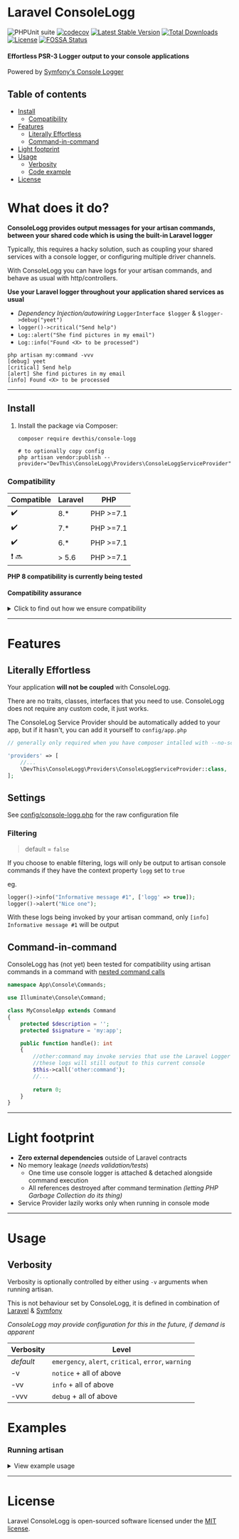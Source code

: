 # Laravel ConsoleLogg

![PHPUnit suite](https://github.com/dev-this/laravel-console-logg/workflows/PHPUnit%20suite/badge.svg)
[![codecov](https://codecov.io/gh/dev-this/laravel-console-logg/branch/master/graph/badge.svg)](https://codecov.io/gh/dev-this/laravel-console-logg)
[![Latest Stable Version](https://poser.pugx.org/devthis/console-logg/v)](https://packagist.org/packages/devthis/console-logg)
[![Total Downloads](https://poser.pugx.org/devthis/console-logg/downloads)](https://packagist.org/packages/devthis/console-logg)
[![License](https://poser.pugx.org/devthis/console-logg/license)](https://packagist.org/packages/devthis/console-logg)
[![FOSSA Status](https://app.fossa.com/api/projects/custom%2B21424%2Fgit%40github.com%3Adev-this%2Flaravel-console-logg.git.svg?type=shield)](https://app.fossa.com/projects/custom%2B21424%2Fgit%40github.com%3Adev-this%2Flaravel-console-logg.git?ref=badge_shield)

#### Effortless PSR-3 Logger output to your console applications

Powered by [Symfony's Console Logger](https://symfony.com/doc/current/components/console/logger.html)

## Table of contents

- [Install](#Install)
    - [Compatibility](#compatibility)
- [Features](#features)
    - [Literally Effortless](#literally-effortless)
    - [Command-in-command](#command-in-command)
- [Light footprint](#light-footprint)
- [Usage](#usage)
    - [Verbosity](#verbosity)
    - [Code example](#code-example)
- [License](#license)

# What does it do?

**ConsoleLogg provides output messages for your artisan commands, between your shared code which is using the built-in
Laravel logger**

Typically, this requires a hacky solution, such as coupling your shared services with a console logger, or configuring
multiple driver channels.

With ConsoleLogg you can have logs for your artisan commands, and behave as usual with http/controllers.

**Use your Laravel logger throughout your application shared services as usual**

- _Dependency Injection/autowiring_ `LoggerInterface $logger` & `$logger->debug("yeet")`
- `logger()->critical("Send help")`
- `Log::alert("She find pictures in my email")`
- `Log::info("Found <X> to be processed")`

```
php artisan my:command -vvv
[debug] yeet
[critical] Send help
[alert] She find pictures in my email
[info] Found <X> to be processed
```

---
## Install

1. Install the package via Composer:

    ```shell script
   composer require devthis/console-logg
   
   # to optionally copy config
   php artisan vendor:publish --provider="DevThis\ConsoleLogg\Providers\ConsoleLoggServiceProvider"
    ```

### Compatibility

| Compatible         | Laravel   | PHP       |
|--------------------|-----------|-----------|
| :heavy_check_mark: | 8.*       | PHP >=7.1 |
| :heavy_check_mark: | 7.*       | PHP >=7.1 |
| :heavy_check_mark: | 6.*       | PHP >=7.1 |
| :heavy_exclamation_mark: :soon: | > 5.6     | PHP >=7.1 |

**PHP 8 compatibility is currently being tested**

#### Compatibility assurance

<details>
  <summary>Click to find out how we ensure compatibility</summary>

Compatibility is thoroughly tested using a combination of real world tests (functional), and unit tests

[ConsoleLogg test suite](/test) is run in isolation

- Using PHP 7.1, 7.2, 7.3,
  7.4, [each major version of Laravel is independently tested against](actions?query=workflow%3A"PHPUnit+suite")
- _Laravel 5.6, 5.7 & 5.8 are tested individually on top of this_

Unit tests ensure type-compatibility, expected behaviour is met & compatibility with each version of Laravel contracts

[TODO] Functional tests ensure real world expectations are through a real Laravel application

</details>

---
# Features

## Literally Effortless

Your application **will not be coupled** with ConsoleLogg.

There are no traits, classes, interfaces that you need to use. ConsoleLogg does not require any custom code, it just works.

The ConsoleLog Service Provider should be automatically added to your app, but if it hasn't, you can add it yourself to `config/app.php`
```php
// generally only required when you have composer intalled with --no-scripts

'providers' => [
    //...
    \DevThis\ConsoleLogg\Providers\ConsoleLoggServiceProvider::class,
];
```

## Settings

See [config/console-logg.php](config/console-logg.php) for the raw configuration file

### Filtering

> default = `false`

If you choose to enable filtering, logs will only be output to artisan console commands if they have the context property `logg` set to `true`

eg.

```php
logger()->info("Informative message #1", ['logg' => true]);
logger()->alert("Nice one");
```

With these logs being invoked by your artisan command, only `[info] Informative message #1` will be output

## Command-in-command

ConsoleLogg has (not yet) been tested for compatibility using artisan commands in a command
with [nested command calls](https://laravel.com/docs/8.x/artisan#calling-commands-from-other-commands)

```php
namespace App\Console\Commands;

use Illuminate\Console\Command;

class MyConsoleApp extends Command
{
    protected $description = '';
    protected $signature = 'my:app';

    public function handle(): int
    {
        //other:command may invoke servies that use the Laravel Logger
        //these logs will still output to this current console
        $this->call('other:command');
        //...
        
        return 0;
    }
}
```

---
# Light footprint

- **Zero external dependencies** outside of Laravel contracts
- No memory leakage (_needs validation/tests_)
    - One time use console logger is attached & detached alongside command execution
    - All references destroyed after command termination _(letting PHP Garbage Collection do its thing)_
- Service Provider lazily works only when running in console mode

---
# Usage

## Verbosity

Verbosity is optionally controlled by either using `-v` arguments when running artisan.

This is not behaviour set by ConsoleLogg, it is defined in combination of [Laravel](https://github.com/laravel/framework/blob/8.x/src/Illuminate/Console/Concerns/InteractsWithIO.php#L43) & [Symfony](https://github.com/symfony/console/blob/5.x/Logger/ConsoleLogger.php#L33)

_ConsoleLogg may provide configuration  for this in the future, if demand is apparent_

| Verbosity | Level |
| ---------------|----------------|
| _default_ | `emergency`, `alert`, `critical`, `error`, `warning`|
| -v | `notice` + all of above |
| -vv |`info` + all of above |
| -vvv | `debug` + all of above |

# Examples

### Running artisan
<details>
  <summary>View example usage</summary>

## Example #1 - SQL query logging

There are several guides/answers on the internet that enable you to send all SQL queries to your configured Logger.

With ConsoleLogg installed this means 

Links (in no order):
- [Code Briefly - Seeing all SQL queries executed with your artisan command](https://codebriefly.com/how-to-log-all-sql-queries-in-laravel/)
- [StackOverflow - Laravel 5.3 - How to log all queries on a page?](https://stackoverflow.com/a/43137632)
- [Larvel Tricks - Real-time log of Eloquent SQL queries](https://laravel-tricks.com/tricks/real-time-log-of-eloquent-sql-queries)

## Example #2 - Raw code

> :warning: **REMINDER:** n-o-t-h-i-n-g is special about this following code example
>
> There are no traits, interfaces, or classes/dependencies that are involved to use ConsoleLogg once it's installed.

### Souce code for example service
<details>
  <summary>Source of App\Service\MyExampleService</summary>

```php
namespace App\Service;

use Illuminate\Support\Facades\Log;
use Psr\Log\LoggerInterface;

class MyExampleService {
    private $logger;
    public function __construct(LoggerInterface $logger)
    {
        $this->logger = $logger;
    }
    
    public function doSomethingCool(): void
    {
        // using Laravel's logger with DI/autowiring
        $this->logger->debug("A message that should have value when output to your application in general");
        
        // Facade
        Log::info("or just the facade if you love magic");
        
        // Helper function
        logger()->notice("or this weird helper function I guess");
        
        // ... <imaginary useful code here>
    }
}
```
</details>

### Source code for Console Application
<details>
  <summary>Source of App\Console\Commands\ExampleConsole</summary>
    
```php
namespace App\Console\Commands;

use App\Service\ExampleService;
use Illuminate\Console\Command;

class ExampleConsole extends Command
{
    /**
     * The console command description.
     */
    protected $description = '';

    /**
     * The name and signature of the console command.
     */
    protected $signature = 'something';

    public function handle(ExampleService $exampleService): int
    {
        $exampleService->doSomethingCool();

        return 0;
    }
}

```
</details>

### Running artisan
<details>
  <summary>Artisan command output</summary>

```bash
not-root@linux:~/MyProject$ php artisan something -vv
[debug] A message that should have value when output to your application in general
[info] or just the facade if you love magic
[notice] or this weird helper function I guess
```

</details>
</details>


---
# License

Laravel ConsoleLogg is open-sourced software licensed under the [MIT license](LICENSE.md).

